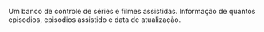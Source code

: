 Um banco de controle de séries e filmes assistidas.
Informação de quantos episodios, episodios assistido e data de atualização.

